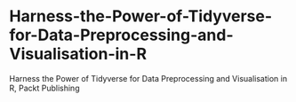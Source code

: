 # Harness-the-Power-of-Tidyverse-for-Data-Preprocessing-and-Visualisation-in-R
Harness the Power of Tidyverse for Data Preprocessing and Visualisation in R, Packt Publishing
